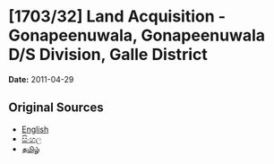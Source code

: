 # [1703/32] Land Acquisition - Gonapeenuwala, Gonapeenuwala D/S Division, Galle District

**Date:** 2011-04-29

## Original Sources

- [English](https://documents.gov.lk/view/extra-gazettes/2011/4/1703-32_E.pdf)
- [සිංහල](https://documents.gov.lk/view/extra-gazettes/2011/4/1703-32_S.pdf)
- [தமிழ்](https://documents.gov.lk/view/extra-gazettes/2011/4/1703-32_T.pdf)

